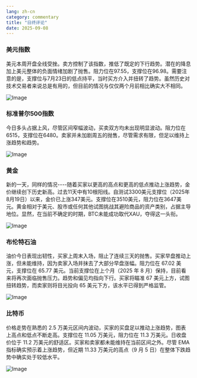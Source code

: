 ```yaml
---
lang: zh-cn
category: commentary
title: "日终评论"
date: 2025-09-08
---
```


### 美元指数

美元本周开盘全线受挫。卖方控制了该指数，推低了既定的下行趋势。潜在的降息加上美元整体的负面情绪加剧了抛售。阻力位在97.55，支撑位在96.98。需要注意的是，支撑位与7月23日的低点持平，当时买方介入并扭转了趋势。虽然历史对技术交易者来说总是有用的，但目前的情况与仅仅两个月前相比确实大不相同。

![Image](https://markleighedu.github.io/img/Sep-2025/08-Sep-2025/usdindex.jpg)

### 标准普尔500指数

今日多头占据上风，尽管区间窄幅波动，买卖双方均未出现明显波动。阻力位在6515，支撑位在6480。卖家并未加剧周五的抛售，尽管需求有限，但足以维持上涨趋势和趋势。

![Image](https://markleighedu.github.io/img/Sep-2025/08-Sep-2025/sp500.jpg)

### 黄金

新的一天，同样的情况----随着买家以更高的高点和更高的低点推动上涨趋势，金价继续创下历史新高。过去11天中有10根阳线。自测试3300美元支撑位（2025年8月19日）以来，金价已上涨347美元。支撑位在3510美元，阻力位在3647美元。黄金相对于美元、股市或任何其他试图挑战其避险商品的资产类别，占据主导地位。显然，在当前不确定的时期，BTC未能成功取代XAU，夺得这一头衔。

![Image](https://markleighedu.github.io/img/Sep-2025/08-Sep-2025/gold.jpg)

### 布伦特石油

油价今日表现出韧性，买家上周末入场，阻止了连续三天的抛售。买家早盘推动上涨，但未能维持，因为卖家入场并抹去了大部分早盘涨幅。阻力位在 67.02 美元，支撑位在 65.77 美元。当前支撑位在上个月（2025 年 8 月）保持，目前看来将再次面临抛售压力。趋势和偏见均指向下行。买家将瞄准 67 美元上方，试图扭转趋势，而卖家则将目光投向 65 美元下方，该水平已得到严格监管。

![Image](https://markleighedu.github.io/img/Sep-2025/08-Sep-2025/brentoil.jpg)

### 比特币

价格走势在熟悉的 2.5 万美元区间内波动，买家的买盘足以推动上涨趋势，图表上高点和低点不断走高。支撑位在 11.05 万美元，阻力位在 11.3 万美元。日收盘价位于 11.2 万美元的舒适区。买家和卖家都未能维持在当前区间之外。尽管 EMA 指标确实预示着上涨趋势，但近期 11.33 万美元的高点（9 月 5 日）在整体下跌趋势中确实处于较低水平。

![Image](https://markleighedu.github.io/img/Sep-2025/08-Sep-2025/bitcoin.jpg)

